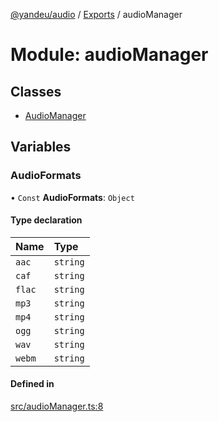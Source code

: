 [@yandeu/audio](../README.md) / [Exports](../modules.md) / audioManager

# Module: audioManager

## Classes

- [AudioManager](../classes/audioManager.AudioManager.md)

## Variables

### AudioFormats

• `Const` **AudioFormats**: `Object`

#### Type declaration

| Name | Type |
| :------ | :------ |
| `aac` | `string` |
| `caf` | `string` |
| `flac` | `string` |
| `mp3` | `string` |
| `mp4` | `string` |
| `ogg` | `string` |
| `wav` | `string` |
| `webm` | `string` |

#### Defined in

[src/audioManager.ts:8](https://github.com/yandeu/audio/blob/91e099e/src/audioManager.ts#L8)
